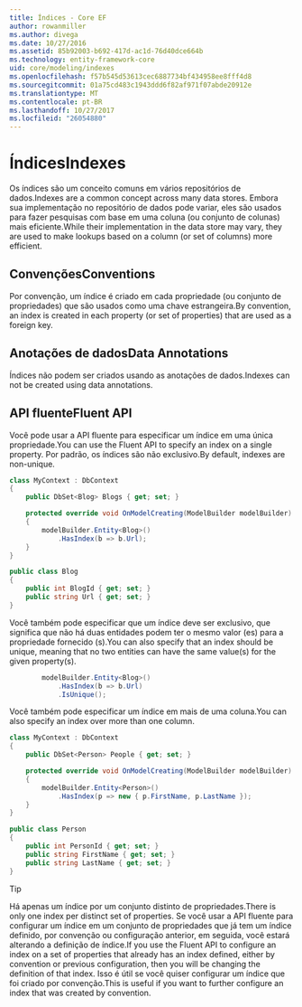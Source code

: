 ```yaml
---
title: Índices - Core EF
author: rowanmiller
ms.author: divega
ms.date: 10/27/2016
ms.assetid: 85b92003-b692-417d-ac1d-76d40dce664b
ms.technology: entity-framework-core
uid: core/modeling/indexes
ms.openlocfilehash: f57b545d53613cec6887734bf434958ee8fff4d8
ms.sourcegitcommit: 01a75cd483c1943ddd6f82af971f07abde20912e
ms.translationtype: MT
ms.contentlocale: pt-BR
ms.lasthandoff: 10/27/2017
ms.locfileid: "26054880"
---
```

# <a name="indexes"></a><span data-ttu-id="1217e-102">Índices</span><span class="sxs-lookup"><span data-stu-id="1217e-102">Indexes</span></span>

<span data-ttu-id="1217e-103">Os índices são um conceito comuns em vários repositórios de dados.</span><span class="sxs-lookup"><span data-stu-id="1217e-103">Indexes are a common concept across many data stores.</span></span> <span data-ttu-id="1217e-104">Embora sua implementação no repositório de dados pode variar, eles são usados para fazer pesquisas com base em uma coluna (ou conjunto de colunas) mais eficiente.</span><span class="sxs-lookup"><span data-stu-id="1217e-104">While their implementation in the data store may vary, they are used to make lookups based on a column (or set of columns) more efficient.</span></span>

## <a name="conventions"></a><span data-ttu-id="1217e-105">Convenções</span><span class="sxs-lookup"><span data-stu-id="1217e-105">Conventions</span></span>

<span data-ttu-id="1217e-106">Por convenção, um índice é criado em cada propriedade (ou conjunto de propriedades) que são usados como uma chave estrangeira.</span><span class="sxs-lookup"><span data-stu-id="1217e-106">By convention, an index is created in each property (or set of properties) that are used as a foreign key.</span></span>

## <a name="data-annotations"></a><span data-ttu-id="1217e-107">Anotações de dados</span><span class="sxs-lookup"><span data-stu-id="1217e-107">Data Annotations</span></span>

<span data-ttu-id="1217e-108">Índices não podem ser criados usando as anotações de dados.</span><span class="sxs-lookup"><span data-stu-id="1217e-108">Indexes can not be created using data annotations.</span></span>

## <a name="fluent-api"></a><span data-ttu-id="1217e-109">API fluente</span><span class="sxs-lookup"><span data-stu-id="1217e-109">Fluent API</span></span>

<span data-ttu-id="1217e-110">Você pode usar a API fluente para especificar um índice em uma única propriedade.</span><span class="sxs-lookup"><span data-stu-id="1217e-110">You can use the Fluent API to specify an index on a single property.</span></span> <span data-ttu-id="1217e-111">Por padrão, os índices são não exclusivo.</span><span class="sxs-lookup"><span data-stu-id="1217e-111">By default, indexes are non-unique.</span></span>

<!-- [!code-csharp[Main](samples/core/Modeling/FluentAPI/Samples/Index.cs?highlight=7,8)] -->
``` csharp
class MyContext : DbContext
{
    public DbSet<Blog> Blogs { get; set; }

    protected override void OnModelCreating(ModelBuilder modelBuilder)
    {
        modelBuilder.Entity<Blog>()
            .HasIndex(b => b.Url);
    }
}

public class Blog
{
    public int BlogId { get; set; }
    public string Url { get; set; }
}
```

<span data-ttu-id="1217e-112">Você também pode especificar que um índice deve ser exclusivo, que significa que não há duas entidades podem ter o mesmo valor (es) para a propriedade fornecido (s).</span><span class="sxs-lookup"><span data-stu-id="1217e-112">You can also specify that an index should be unique, meaning that no two entities can have the same value(s) for the given property(s).</span></span>

<!-- [!code-csharp[Main](samples/core/Modeling/FluentAPI/Samples/IndexUnique.cs?highlight=3)] -->
``` csharp
        modelBuilder.Entity<Blog>()
            .HasIndex(b => b.Url)
            .IsUnique();
```

<span data-ttu-id="1217e-113">Você também pode especificar um índice em mais de uma coluna.</span><span class="sxs-lookup"><span data-stu-id="1217e-113">You can also specify an index over more than one column.</span></span>

<!-- [!code-csharp[Main](samples/core/Modeling/FluentAPI/Samples/IndexComposite.cs?highlight=7,8)] -->
``` csharp
class MyContext : DbContext
{
    public DbSet<Person> People { get; set; }

    protected override void OnModelCreating(ModelBuilder modelBuilder)
    {
        modelBuilder.Entity<Person>()
            .HasIndex(p => new { p.FirstName, p.LastName });
    }
}

public class Person
{
    public int PersonId { get; set; }
    public string FirstName { get; set; }
    public string LastName { get; set; }
}
```

> [!TIP]  
> <span data-ttu-id="1217e-114">Há apenas um índice por um conjunto distinto de propriedades.</span><span class="sxs-lookup"><span data-stu-id="1217e-114">There is only one index per distinct set of properties.</span></span> <span data-ttu-id="1217e-115">Se você usar a API fluente para configurar um índice em um conjunto de propriedades que já tem um índice definido, por convenção ou configuração anterior, em seguida, você estará alterando a definição de índice.</span><span class="sxs-lookup"><span data-stu-id="1217e-115">If you use the Fluent API to configure an index on a set of properties that already has an index defined, either by convention or previous configuration, then you will be changing the definition of that index.</span></span> <span data-ttu-id="1217e-116">Isso é útil se você quiser configurar um índice que foi criado por convenção.</span><span class="sxs-lookup"><span data-stu-id="1217e-116">This is useful if you want to further configure an index that was created by convention.</span></span>
